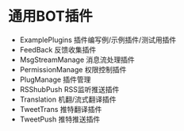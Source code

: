 # 通用BOT插件

- ExamplePlugins
  插件编写例/示例插件/测试用插件
- FeedBack
  反馈收集插件
- MsgStreamManage
  消息流处理插件
- PermissionManage
  权限控制插件
- PlugManage
  插件管理
- RSShubPush
  RSS监听推送插件
- Translation
  机翻/流式翻译插件
- TweetTrans
  推特翻译插件
- TweetPush
  推特推送插件